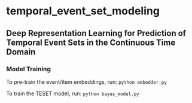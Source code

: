 # temporal_event_set_modeling
## Deep Representation Learning for Prediction of Temporal Event Sets in the Continuous Time Domain

### Model Training

To pre-train the event/item embeddings, run: 
`python embedder.py` 

To train the TESET model, run: 
`python bayes_model.py` 

